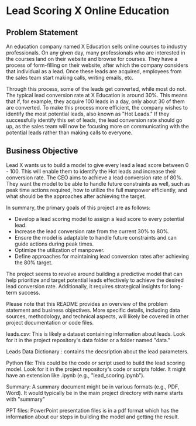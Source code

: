 # Lead Scoring X Online Education

## Problem Statement

An education company named X Education sells online courses to industry professionals. On any given day, many professionals who are interested in the courses land on their website and browse for courses. They have a process of form-filling on their website, after which the company considers that individual as a lead. Once these leads are acquired, employees from the sales team start making calls, writing emails, etc.

Through this process, some of the leads get converted, while most do not. The typical lead conversion rate at X Education is around 30%. This means that if, for example, they acquire 100 leads in a day, only about 30 of them are converted. To make this process more efficient, the company wishes to identify the most potential leads, also known as "Hot Leads." If they successfully identify this set of leads, the lead conversion rate should go up, as the sales team will now be focusing more on communicating with the potential leads rather than making calls to everyone.

## Business Objective

Lead X wants us to build a model to give every lead a lead score between 0 - 100. This will enable them to identify the Hot leads and increase their conversion rate. The CEO aims to achieve a lead conversion rate of 80%. They want the model to be able to handle future constraints as well, such as peak time actions required, how to utilize the full manpower efficiently, and what should be the approaches after achieving the target.

In summary, the primary goals of this project are as follows:
- Develop a lead scoring model to assign a lead score to every potential lead.
- Increase the lead conversion rate from the current 30% to 80%.
- Ensure the model is adaptable to handle future constraints and can guide actions during peak times.
- Optimize the utilization of manpower.
- Define approaches for maintaining lead conversion rates after achieving the 80% target.

The project seems to revolve around building a predictive model that can help prioritize and target potential leads effectively to achieve the desired lead conversion rate. Additionally, it requires strategical insights for long-term success.

Please note that this README provides an overview of the problem statement and business objectives. More specific details, including data sources, methodology, and technical aspects, will likely be covered in other project documentation or code files.

leads.csv: This is likely a dataset containing information about leads. Look for it in the project repository's data folder or a folder named "data."

Leads Data Dictionary : contains the decsription about the lead parameters.

Python file: This could be the code or script used to build the lead scoring model. Look for it in the project repository's code or scripts folder. It might have an extension like .ipynb (e.g., "lead_scoring.ipynb").

Summary: A summary document might be in various formats (e.g., PDF, Word). It would typically be in the main project directory with name starts with "summary"

PPT files: PowerPoint presentation files is in a pdf format which has the information about our steps in building the model and getting the result.
